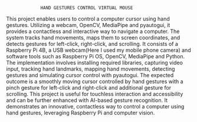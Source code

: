                  HAND GESTURES CONTROL VIRTUAL MOUSE

This project enables users to control a computer cursor using hand gestures. Utilizing a webcam, OpenCV, MediaPipe and pyautogui, it provides a contactless and interactive way to navigate a computer. The system tracks hand movements, maps them to screen coordinates, and detects gestures for left-click, right-click, and scrolling. It consists of a Raspberry Pi 4B, a USB webcam(Here I used my mobile phone camera) and software tools such as Raspberry Pi OS, OpenCV, MediaPipe and Python. The implementation involves installing required libraries, capturing video input, tracking hand landmarks, mapping hand movements, detecting gestures and simulating cursor control with pyautogui. The expected outcome is a smoothly moving cursor controlled by hand gestures with a pinch gesture for left-click and right-click and additional gesture for scrolling. This project is useful for touchless interaction and accessibility and can be further enhanced with AI-based gesture recognition. It demonstrates an innovative, contactless way to control a computer using hand gestures, leveraging Raspberry Pi and computer vision.
